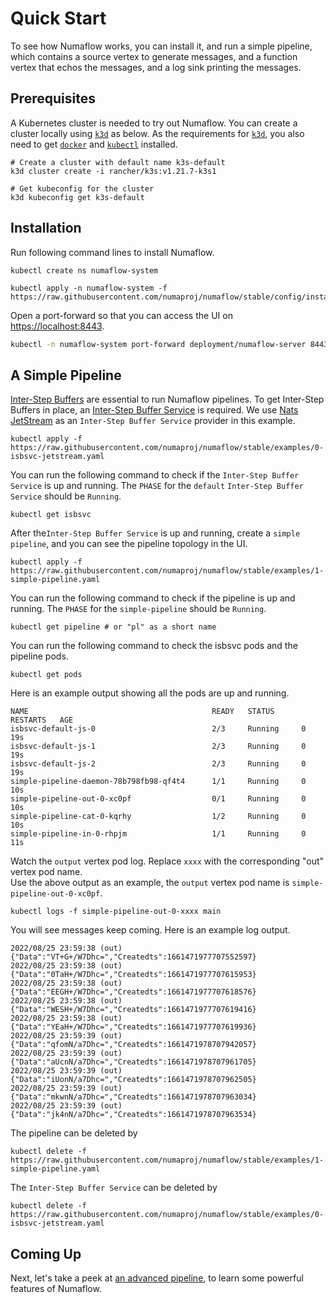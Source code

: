 # Quick Start

To see how Numaflow works, you can install it, and run a simple pipeline, which contains a source vertex to generate messages, and a function vertex that echos the messages, and a log sink printing the messages.

## Prerequisites

A Kubernetes cluster is needed to try out Numaflow. You can create a cluster locally using
[`k3d`](https://k3d.io/) as below. As the requirements for [`k3d`](https://k3d.io/), you also need to get [`docker`](https://docs.docker.com/get-docker/) and [`kubectl`](https://kubernetes.io/docs/tasks/tools/install-kubectl/) installed.

```shell
# Create a cluster with default name k3s-default
k3d cluster create -i rancher/k3s:v1.21.7-k3s1

# Get kubeconfig for the cluster
k3d kubeconfig get k3s-default
```

## Installation

Run following command lines to install Numaflow.

```shell
kubectl create ns numaflow-system
```
```shell
kubectl apply -n numaflow-system -f https://raw.githubusercontent.com/numaproj/numaflow/stable/config/install.yaml
```

Open a port-forward so that you can access the UI on [https://localhost:8443](https://localhost:8443).

```sh
kubectl -n numaflow-system port-forward deployment/numaflow-server 8443:8443
```

## A Simple Pipeline

[Inter-Step Buffers](./inter-step-buffer.md) are essential to run Numaflow pipelines. To get Inter-Step Buffers in place, an [Inter-Step Buffer Service](./inter-step-buffer-service.md) is required. We use [Nats JetStream](https://docs.nats.io/nats-concepts/jetstream) as an `Inter-Step Buffer Service` provider in this example.

```shell
kubectl apply -f https://raw.githubusercontent.com/numaproj/numaflow/stable/examples/0-isbsvc-jetstream.yaml
```
You can run the following command to check if the `Inter-Step Buffer Service` is up and running. The `PHASE` for the `default` `Inter-Step Buffer Service` should be `Running`.
```shell
kubectl get isbsvc
```

After the`Inter-Step Buffer Service` is up and running, create a `simple pipeline`, and you can see the pipeline topology in the UI.
```shell
kubectl apply -f https://raw.githubusercontent.com/numaproj/numaflow/stable/examples/1-simple-pipeline.yaml
```
You can run the following command to check if the pipeline is up and running. The `PHASE` for the `simple-pipeline` should be `Running`.
```shell
kubectl get pipeline # or "pl" as a short name
```
You can run the following command to check the isbsvc pods and the pipeline pods.
```shell
kubectl get pods
```
Here is an example output showing all the pods are up and running.
```shell
NAME                                         READY   STATUS      RESTARTS   AGE
isbsvc-default-js-0                          2/3     Running     0          19s
isbsvc-default-js-1                          2/3     Running     0          19s
isbsvc-default-js-2                          2/3     Running     0          19s
simple-pipeline-daemon-78b798fb98-qf4t4      1/1     Running     0          10s
simple-pipeline-out-0-xc0pf                  0/1     Running     0          10s
simple-pipeline-cat-0-kqrhy                  1/2     Running     0          10s
simple-pipeline-in-0-rhpjm                   1/1     Running     0          11s
```
Watch the `output` vertex pod log. Replace `xxxx` with the corresponding "out" vertex pod name.  
Use the above output as an example, the `output` vertex pod name is `simple-pipeline-out-0-xc0pf`.
```shell
kubectl logs -f simple-pipeline-out-0-xxxx main
```
You will see messages keep coming. Here is an example log output.
```
2022/08/25 23:59:38 (out) {"Data":"VT+G+/W7Dhc=","Createdts":1661471977707552597}
2022/08/25 23:59:38 (out) {"Data":"0TaH+/W7Dhc=","Createdts":1661471977707615953}
2022/08/25 23:59:38 (out) {"Data":"EEGH+/W7Dhc=","Createdts":1661471977707618576}
2022/08/25 23:59:38 (out) {"Data":"WESH+/W7Dhc=","Createdts":1661471977707619416}
2022/08/25 23:59:38 (out) {"Data":"YEaH+/W7Dhc=","Createdts":1661471977707619936}
2022/08/25 23:59:39 (out) {"Data":"qfomN/a7Dhc=","Createdts":1661471978707942057}
2022/08/25 23:59:39 (out) {"Data":"aUcnN/a7Dhc=","Createdts":1661471978707961705}
2022/08/25 23:59:39 (out) {"Data":"iUonN/a7Dhc=","Createdts":1661471978707962505}
2022/08/25 23:59:39 (out) {"Data":"mkwnN/a7Dhc=","Createdts":1661471978707963034}
2022/08/25 23:59:39 (out) {"Data":"jk4nN/a7Dhc=","Createdts":1661471978707963534}
```
The pipeline can be deleted by
```shell
kubectl delete -f https://raw.githubusercontent.com/numaproj/numaflow/stable/examples/1-simple-pipeline.yaml
```
The `Inter-Step Buffer Service` can be deleted by
```shell
kubectl delete -f https://raw.githubusercontent.com/numaproj/numaflow/stable/examples/0-isbsvc-jetstream.yaml
```

## Coming Up

Next, let's take a peek at [an advanced pipeline](./advanced-start.md), to learn some powerful features of Numaflow.
